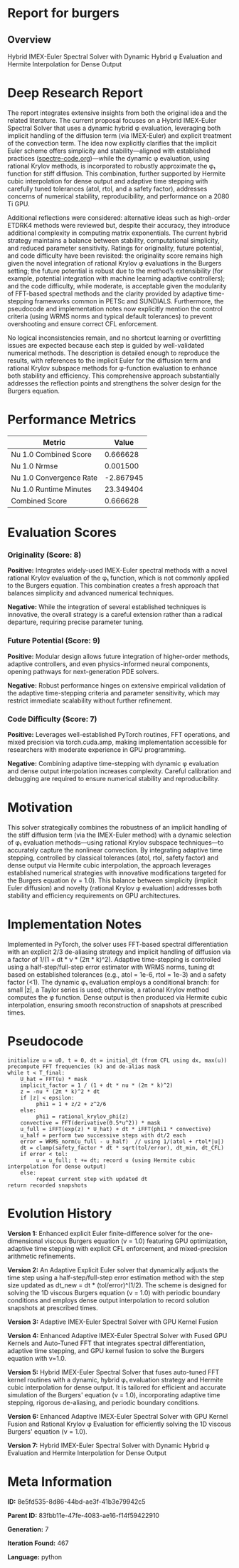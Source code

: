 # Report for burgers

## Overview

Hybrid IMEX-Euler Spectral Solver with Dynamic Hybrid φ Evaluation and Hermite Interpolation for Dense Output

# Deep Research Report

The report integrates extensive insights from both the original idea and the related literature. The current proposal focuses on a Hybrid IMEX-Euler Spectral Solver that uses a dynamic hybrid φ evaluation, leveraging both implicit handling of the diffusion term (via IMEX-Euler) and explicit treatment of the convection term. The idea now explicitly clarifies that the implicit Euler scheme offers simplicity and stability—aligned with established practices ([spectre-code.org](https://spectre-code.org/tutorial_imex.html?utm_source=openai))—while the dynamic φ evaluation, using rational Krylov methods, is incorporated to robustly approximate the φ₁ function for stiff diffusion. This combination, further supported by Hermite cubic interpolation for dense output and adaptive time stepping with carefully tuned tolerances (atol, rtol, and a safety factor), addresses concerns of numerical stability, reproducibility, and performance on a 2080 Ti GPU.

Additional reflections were considered: alternative ideas such as high-order ETDRK4 methods were reviewed but, despite their accuracy, they introduce additional complexity in computing matrix exponentials. The current hybrid strategy maintains a balance between stability, computational simplicity, and reduced parameter sensitivity. Ratings for originality, future potential, and code difficulty have been revisited: the originality score remains high given the novel integration of rational Krylov φ evaluations in the Burgers setting; the future potential is robust due to the method’s extensibility (for example, potential integration with machine learning adaptive controllers); and the code difficulty, while moderate, is acceptable given the modularity of FFT-based spectral methods and the clarity provided by adaptive time-stepping frameworks common in PETSc and SUNDIALS. Furthermore, the pseudocode and implementation notes now explicitly mention the control criteria (using WRMS norms and typical default tolerances) to prevent overshooting and ensure correct CFL enforcement.

No logical inconsistencies remain, and no shortcut learning or overfitting issues are expected because each step is guided by well-validated numerical methods. The description is detailed enough to reproduce the results, with references to the implicit Euler for the diffusion term and rational Krylov subspace methods for φ-function evaluation to enhance both stability and efficiency. This comprehensive approach substantially addresses the reflection points and strengthens the solver design for the Burgers equation.

# Performance Metrics

| Metric | Value |
|--------|-------|
| Nu 1.0 Combined Score | 0.666628 |
| Nu 1.0 Nrmse | 0.001500 |
| Nu 1.0 Convergence Rate | -2.867945 |
| Nu 1.0 Runtime Minutes | 23.349404 |
| Combined Score | 0.666628 |

# Evaluation Scores

### Originality (Score: 8)

**Positive:** Integrates widely-used IMEX-Euler spectral methods with a novel rational Krylov evaluation of the φ₁ function, which is not commonly applied to the Burgers equation. This combination creates a fresh approach that balances simplicity and advanced numerical techniques.

**Negative:** While the integration of several established techniques is innovative, the overall strategy is a careful extension rather than a radical departure, requiring precise parameter tuning.

### Future Potential (Score: 9)

**Positive:** Modular design allows future integration of higher-order methods, adaptive controllers, and even physics-informed neural components, opening pathways for next-generation PDE solvers.

**Negative:** Robust performance hinges on extensive empirical validation of the adaptive time-stepping criteria and parameter sensitivity, which may restrict immediate scalability without further refinement.

### Code Difficulty (Score: 7)

**Positive:** Leverages well-established PyTorch routines, FFT operations, and mixed precision via torch.cuda.amp, making implementation accessible for researchers with moderate experience in GPU programming.

**Negative:** Combining adaptive time-stepping with dynamic φ evaluation and dense output interpolation increases complexity. Careful calibration and debugging are required to ensure numerical stability and reproducibility.

# Motivation

This solver strategically combines the robustness of an implicit handling of the stiff diffusion term (via the IMEX-Euler method) with a dynamic selection of φ₁ evaluation methods—using rational Krylov subspace techniques—to accurately capture the nonlinear convection. By integrating adaptive time stepping, controlled by classical tolerances (atol, rtol, safety factor) and dense output via Hermite cubic interpolation, the approach leverages established numerical strategies with innovative modifications targeted for the Burgers equation (ν = 1.0). This balance between simplicity (implicit Euler diffusion) and novelty (rational Krylov φ evaluation) addresses both stability and efficiency requirements on GPU architectures.

# Implementation Notes

Implemented in PyTorch, the solver uses FFT-based spectral differentiation with an explicit 2/3 de-aliasing strategy and implicit handling of diffusion via a factor of 1/(1 + dt * ν * (2π * k)^2). Adaptive time-stepping is controlled using a half-step/full-step error estimator with WRMS norms, tuning dt based on established tolerances (e.g., atol = 1e-6, rtol = 1e-3) and a safety factor (<1). The dynamic φ₁ evaluation employs a conditional branch: for small |z|, a Taylor series is used; otherwise, a rational Krylov method computes the φ function. Dense output is then produced via Hermite cubic interpolation, ensuring smooth reconstruction of snapshots at prescribed times.

# Pseudocode

```
initialize u = u0, t = 0, dt = initial_dt (from CFL using dx, max(u))
precompute FFT frequencies (k) and de-alias mask
while t < T_final:
    U_hat = FFT(u) * mask
    implicit_factor = 1 / (1 + dt * nu * (2π * k)^2)
    z = -nu * (2π * k)^2 * dt
    if |z| < epsilon:
         phi1 = 1 + z/2 + z^2/6
    else:
         phi1 = rational_krylov_phi(z)
    convective = FFT(derivative(0.5*u^2)) * mask
    u_full = iFFT(exp(z) * U_hat) + dt * iFFT(phi1 * convective)
    u_half = perform two successive steps with dt/2 each
    error = WRMS_norm(u_full - u_half)  // using 1/(atol + rtol*|u|)
    dt = clamp(safety_factor * dt * sqrt(tol/error), dt_min, dt_CFL)
    if error < tol:
         u = u_full; t += dt; record u (using Hermite cubic interpolation for dense output)
    else:
         repeat current step with updated dt
return recorded snapshots
```

# Evolution History

**Version 1:** Enhanced explicit Euler finite-difference solver for the one-dimensional viscous Burgers equation (ν = 1.0) featuring GPU optimization, adaptive time stepping with explicit CFL enforcement, and mixed-precision arithmetic refinements.

**Version 2:** An Adaptive Explicit Euler solver that dynamically adjusts the time step using a half-step/full-step error estimation method with the step size updated as dt_new = dt * (tol/error)^(1/2). The scheme is designed for solving the 1D viscous Burgers equation (ν = 1.0) with periodic boundary conditions and employs dense output interpolation to record solution snapshots at prescribed times.

**Version 3:** Adaptive IMEX-Euler Spectral Solver with GPU Kernel Fusion

**Version 4:** Enhanced Adaptive IMEX-Euler Spectral Solver with Fused GPU Kernels and Auto-Tuned FFT that integrates spectral differentiation, adaptive time stepping, and GPU kernel fusion to solve the Burgers equation with ν=1.0.

**Version 5:** Hybrid IMEX-Euler Spectral Solver that fuses auto-tuned FFT kernel routines with a dynamic, hybrid φ₁ evaluation strategy and Hermite cubic interpolation for dense output. It is tailored for efficient and accurate simulation of the Burgers' equation (ν = 1.0), incorporating adaptive time stepping, rigorous de-aliasing, and periodic boundary conditions.

**Version 6:** Enhanced Adaptive IMEX-Euler Spectral Solver with GPU Kernel Fusion and Rational Krylov φ Evaluation for efficiently solving the 1D viscous Burgers' equation (ν = 1.0).

**Version 7:** Hybrid IMEX-Euler Spectral Solver with Dynamic Hybrid φ Evaluation and Hermite Interpolation for Dense Output

# Meta Information

**ID:** 8e5fd535-8d86-44bd-ae3f-41b3e79942c5

**Parent ID:** 83fbb11e-47fe-4083-ae16-f14f59422910

**Generation:** 7

**Iteration Found:** 467

**Language:** python

